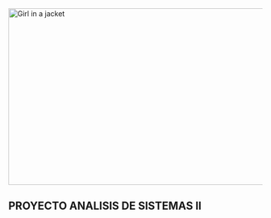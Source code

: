 <!DOCTYPE html>
<html>
<body>

<img src="https://www.queestudiar.org/wp-content/uploads/2017/10/software-750x350.jpg" alt="Girl in a jacket" width="750" height="350">
<h2>                          PROYECTO ANALISIS DE SISTEMAS II</h2>
                                        





</body>
</html>
